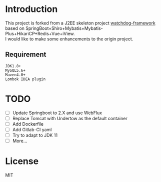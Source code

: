 # Introduction
This project is forked from a J2EE skeleton project [watchdog-framework](https://github.com/watchdog-framework/watchdog-framework) 
based on SpringBoot+Shiro+Mybatis+Mybatis-Plus+HikariCP+Redis+Vue+iView.  
I would like to make some enhancements to the origin project. 

## Requirement
    JDK1.8+
    MySQL5.6+
    Maven4.0+
    Lombok IDEA plugin

# TODO

- [ ] Update Springboot to 2.X and use WebFlux
- [ ] Replace Tomcat with Undertow as the default container
- [ ] Add Dockerfile
- [ ] Add Gitlab-CI yaml
- [ ] Try to adapt to JDK 11
- [ ] More...

# License
MIT
    
